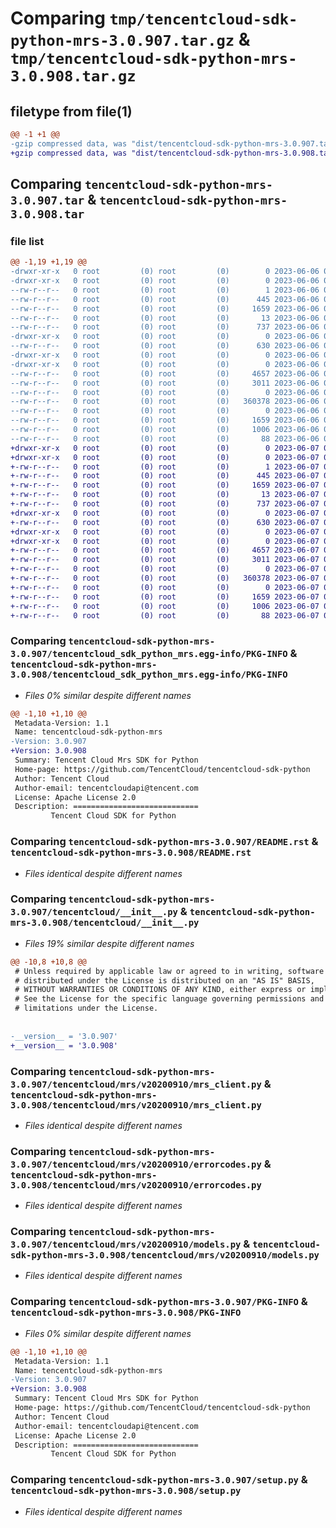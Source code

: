 # Comparing `tmp/tencentcloud-sdk-python-mrs-3.0.907.tar.gz` & `tmp/tencentcloud-sdk-python-mrs-3.0.908.tar.gz`

## filetype from file(1)

```diff
@@ -1 +1 @@
-gzip compressed data, was "dist/tencentcloud-sdk-python-mrs-3.0.907.tar", last modified: Tue Jun  6 02:31:09 2023, max compression
+gzip compressed data, was "dist/tencentcloud-sdk-python-mrs-3.0.908.tar", last modified: Wed Jun  7 00:28:48 2023, max compression
```

## Comparing `tencentcloud-sdk-python-mrs-3.0.907.tar` & `tencentcloud-sdk-python-mrs-3.0.908.tar`

### file list

```diff
@@ -1,19 +1,19 @@
-drwxr-xr-x   0 root         (0) root         (0)        0 2023-06-06 02:31:09.000000 tencentcloud-sdk-python-mrs-3.0.907/
-drwxr-xr-x   0 root         (0) root         (0)        0 2023-06-06 02:31:09.000000 tencentcloud-sdk-python-mrs-3.0.907/tencentcloud_sdk_python_mrs.egg-info/
--rw-r--r--   0 root         (0) root         (0)        1 2023-06-06 02:31:09.000000 tencentcloud-sdk-python-mrs-3.0.907/tencentcloud_sdk_python_mrs.egg-info/dependency_links.txt
--rw-r--r--   0 root         (0) root         (0)      445 2023-06-06 02:31:09.000000 tencentcloud-sdk-python-mrs-3.0.907/tencentcloud_sdk_python_mrs.egg-info/SOURCES.txt
--rw-r--r--   0 root         (0) root         (0)     1659 2023-06-06 02:31:09.000000 tencentcloud-sdk-python-mrs-3.0.907/tencentcloud_sdk_python_mrs.egg-info/PKG-INFO
--rw-r--r--   0 root         (0) root         (0)       13 2023-06-06 02:31:09.000000 tencentcloud-sdk-python-mrs-3.0.907/tencentcloud_sdk_python_mrs.egg-info/top_level.txt
--rw-r--r--   0 root         (0) root         (0)      737 2023-06-06 02:31:09.000000 tencentcloud-sdk-python-mrs-3.0.907/README.rst
-drwxr-xr-x   0 root         (0) root         (0)        0 2023-06-06 02:31:09.000000 tencentcloud-sdk-python-mrs-3.0.907/tencentcloud/
--rw-r--r--   0 root         (0) root         (0)      630 2023-06-06 02:31:09.000000 tencentcloud-sdk-python-mrs-3.0.907/tencentcloud/__init__.py
-drwxr-xr-x   0 root         (0) root         (0)        0 2023-06-06 02:31:09.000000 tencentcloud-sdk-python-mrs-3.0.907/tencentcloud/mrs/
-drwxr-xr-x   0 root         (0) root         (0)        0 2023-06-06 02:31:09.000000 tencentcloud-sdk-python-mrs-3.0.907/tencentcloud/mrs/v20200910/
--rw-r--r--   0 root         (0) root         (0)     4657 2023-06-06 02:31:09.000000 tencentcloud-sdk-python-mrs-3.0.907/tencentcloud/mrs/v20200910/mrs_client.py
--rw-r--r--   0 root         (0) root         (0)     3011 2023-06-06 02:31:09.000000 tencentcloud-sdk-python-mrs-3.0.907/tencentcloud/mrs/v20200910/errorcodes.py
--rw-r--r--   0 root         (0) root         (0)        0 2023-06-06 02:31:09.000000 tencentcloud-sdk-python-mrs-3.0.907/tencentcloud/mrs/v20200910/__init__.py
--rw-r--r--   0 root         (0) root         (0)   360378 2023-06-06 02:31:09.000000 tencentcloud-sdk-python-mrs-3.0.907/tencentcloud/mrs/v20200910/models.py
--rw-r--r--   0 root         (0) root         (0)        0 2023-06-06 02:31:09.000000 tencentcloud-sdk-python-mrs-3.0.907/tencentcloud/mrs/__init__.py
--rw-r--r--   0 root         (0) root         (0)     1659 2023-06-06 02:31:09.000000 tencentcloud-sdk-python-mrs-3.0.907/PKG-INFO
--rw-r--r--   0 root         (0) root         (0)     1006 2023-06-06 02:31:09.000000 tencentcloud-sdk-python-mrs-3.0.907/setup.py
--rw-r--r--   0 root         (0) root         (0)       88 2023-06-06 02:31:09.000000 tencentcloud-sdk-python-mrs-3.0.907/setup.cfg
+drwxr-xr-x   0 root         (0) root         (0)        0 2023-06-07 00:28:48.000000 tencentcloud-sdk-python-mrs-3.0.908/
+drwxr-xr-x   0 root         (0) root         (0)        0 2023-06-07 00:28:48.000000 tencentcloud-sdk-python-mrs-3.0.908/tencentcloud_sdk_python_mrs.egg-info/
+-rw-r--r--   0 root         (0) root         (0)        1 2023-06-07 00:28:48.000000 tencentcloud-sdk-python-mrs-3.0.908/tencentcloud_sdk_python_mrs.egg-info/dependency_links.txt
+-rw-r--r--   0 root         (0) root         (0)      445 2023-06-07 00:28:48.000000 tencentcloud-sdk-python-mrs-3.0.908/tencentcloud_sdk_python_mrs.egg-info/SOURCES.txt
+-rw-r--r--   0 root         (0) root         (0)     1659 2023-06-07 00:28:48.000000 tencentcloud-sdk-python-mrs-3.0.908/tencentcloud_sdk_python_mrs.egg-info/PKG-INFO
+-rw-r--r--   0 root         (0) root         (0)       13 2023-06-07 00:28:48.000000 tencentcloud-sdk-python-mrs-3.0.908/tencentcloud_sdk_python_mrs.egg-info/top_level.txt
+-rw-r--r--   0 root         (0) root         (0)      737 2023-06-07 00:28:48.000000 tencentcloud-sdk-python-mrs-3.0.908/README.rst
+drwxr-xr-x   0 root         (0) root         (0)        0 2023-06-07 00:28:48.000000 tencentcloud-sdk-python-mrs-3.0.908/tencentcloud/
+-rw-r--r--   0 root         (0) root         (0)      630 2023-06-07 00:28:48.000000 tencentcloud-sdk-python-mrs-3.0.908/tencentcloud/__init__.py
+drwxr-xr-x   0 root         (0) root         (0)        0 2023-06-07 00:28:48.000000 tencentcloud-sdk-python-mrs-3.0.908/tencentcloud/mrs/
+drwxr-xr-x   0 root         (0) root         (0)        0 2023-06-07 00:28:48.000000 tencentcloud-sdk-python-mrs-3.0.908/tencentcloud/mrs/v20200910/
+-rw-r--r--   0 root         (0) root         (0)     4657 2023-06-07 00:28:48.000000 tencentcloud-sdk-python-mrs-3.0.908/tencentcloud/mrs/v20200910/mrs_client.py
+-rw-r--r--   0 root         (0) root         (0)     3011 2023-06-07 00:28:48.000000 tencentcloud-sdk-python-mrs-3.0.908/tencentcloud/mrs/v20200910/errorcodes.py
+-rw-r--r--   0 root         (0) root         (0)        0 2023-06-07 00:28:48.000000 tencentcloud-sdk-python-mrs-3.0.908/tencentcloud/mrs/v20200910/__init__.py
+-rw-r--r--   0 root         (0) root         (0)   360378 2023-06-07 00:28:48.000000 tencentcloud-sdk-python-mrs-3.0.908/tencentcloud/mrs/v20200910/models.py
+-rw-r--r--   0 root         (0) root         (0)        0 2023-06-07 00:28:48.000000 tencentcloud-sdk-python-mrs-3.0.908/tencentcloud/mrs/__init__.py
+-rw-r--r--   0 root         (0) root         (0)     1659 2023-06-07 00:28:48.000000 tencentcloud-sdk-python-mrs-3.0.908/PKG-INFO
+-rw-r--r--   0 root         (0) root         (0)     1006 2023-06-07 00:28:48.000000 tencentcloud-sdk-python-mrs-3.0.908/setup.py
+-rw-r--r--   0 root         (0) root         (0)       88 2023-06-07 00:28:48.000000 tencentcloud-sdk-python-mrs-3.0.908/setup.cfg
```

### Comparing `tencentcloud-sdk-python-mrs-3.0.907/tencentcloud_sdk_python_mrs.egg-info/PKG-INFO` & `tencentcloud-sdk-python-mrs-3.0.908/tencentcloud_sdk_python_mrs.egg-info/PKG-INFO`

 * *Files 0% similar despite different names*

```diff
@@ -1,10 +1,10 @@
 Metadata-Version: 1.1
 Name: tencentcloud-sdk-python-mrs
-Version: 3.0.907
+Version: 3.0.908
 Summary: Tencent Cloud Mrs SDK for Python
 Home-page: https://github.com/TencentCloud/tencentcloud-sdk-python
 Author: Tencent Cloud
 Author-email: tencentcloudapi@tencent.com
 License: Apache License 2.0
 Description: ============================
         Tencent Cloud SDK for Python
```

### Comparing `tencentcloud-sdk-python-mrs-3.0.907/README.rst` & `tencentcloud-sdk-python-mrs-3.0.908/README.rst`

 * *Files identical despite different names*

### Comparing `tencentcloud-sdk-python-mrs-3.0.907/tencentcloud/__init__.py` & `tencentcloud-sdk-python-mrs-3.0.908/tencentcloud/__init__.py`

 * *Files 19% similar despite different names*

```diff
@@ -10,8 +10,8 @@
 # Unless required by applicable law or agreed to in writing, software
 # distributed under the License is distributed on an "AS IS" BASIS,
 # WITHOUT WARRANTIES OR CONDITIONS OF ANY KIND, either express or implied.
 # See the License for the specific language governing permissions and
 # limitations under the License.
 
 
-__version__ = '3.0.907'
+__version__ = '3.0.908'
```

### Comparing `tencentcloud-sdk-python-mrs-3.0.907/tencentcloud/mrs/v20200910/mrs_client.py` & `tencentcloud-sdk-python-mrs-3.0.908/tencentcloud/mrs/v20200910/mrs_client.py`

 * *Files identical despite different names*

### Comparing `tencentcloud-sdk-python-mrs-3.0.907/tencentcloud/mrs/v20200910/errorcodes.py` & `tencentcloud-sdk-python-mrs-3.0.908/tencentcloud/mrs/v20200910/errorcodes.py`

 * *Files identical despite different names*

### Comparing `tencentcloud-sdk-python-mrs-3.0.907/tencentcloud/mrs/v20200910/models.py` & `tencentcloud-sdk-python-mrs-3.0.908/tencentcloud/mrs/v20200910/models.py`

 * *Files identical despite different names*

### Comparing `tencentcloud-sdk-python-mrs-3.0.907/PKG-INFO` & `tencentcloud-sdk-python-mrs-3.0.908/PKG-INFO`

 * *Files 0% similar despite different names*

```diff
@@ -1,10 +1,10 @@
 Metadata-Version: 1.1
 Name: tencentcloud-sdk-python-mrs
-Version: 3.0.907
+Version: 3.0.908
 Summary: Tencent Cloud Mrs SDK for Python
 Home-page: https://github.com/TencentCloud/tencentcloud-sdk-python
 Author: Tencent Cloud
 Author-email: tencentcloudapi@tencent.com
 License: Apache License 2.0
 Description: ============================
         Tencent Cloud SDK for Python
```

### Comparing `tencentcloud-sdk-python-mrs-3.0.907/setup.py` & `tencentcloud-sdk-python-mrs-3.0.908/setup.py`

 * *Files identical despite different names*

